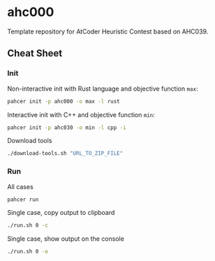 # ahc000
Template repository for AtCoder Heuristic Contest based on AHC039.

## Cheat Sheet

### Init

Non-interactive init with Rust language and objective function `max`:
```sh
pahcer init -p ahc000 -o max -l rust
```

Interactive init with C++ and objective function `min`:
```sh
pahcer init -p ahc030 -o min -l cpp -i
```

Download tools
```sh
./download-tools.sh "URL_TO_ZIP_FILE"
```

### Run

All cases

```sh
pahcer run
```

Single case, copy output to clipboard

```sh
./run.sh 0 -c
```

Single case, show output on the console

```sh
./run.sh 0 -o
```
